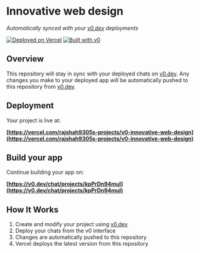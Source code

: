 # Innovative web design

*Automatically synced with your [v0.dev](https://v0.dev) deployments*

[![Deployed on Vercel](https://img.shields.io/badge/Deployed%20on-Vercel-black?style=for-the-badge&logo=vercel)](https://vercel.com/rajshah9305s-projects/v0-innovative-web-design)
[![Built with v0](https://img.shields.io/badge/Built%20with-v0.dev-black?style=for-the-badge)](https://v0.dev/chat/projects/kpPrDn94mul)

## Overview

This repository will stay in sync with your deployed chats on [v0.dev](https://v0.dev).
Any changes you make to your deployed app will be automatically pushed to this repository from [v0.dev](https://v0.dev).

## Deployment

Your project is live at:

**[https://vercel.com/rajshah9305s-projects/v0-innovative-web-design](https://vercel.com/rajshah9305s-projects/v0-innovative-web-design)**

## Build your app

Continue building your app on:

**[https://v0.dev/chat/projects/kpPrDn94mul](https://v0.dev/chat/projects/kpPrDn94mul)**

## How It Works

1. Create and modify your project using [v0.dev](https://v0.dev)
2. Deploy your chats from the v0 interface
3. Changes are automatically pushed to this repository
4. Vercel deploys the latest version from this repository